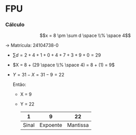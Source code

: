 # FPU


### Cálculo
$$x = 8 \pm \sum d \space \\% \space 4$$
  
  $\rightarrow$ Matrícula: 24104738-0
- $\sum d = 2 + 4 +1 + 0 + 4 + 7 + 3 + 9 + 0 = 29$
- $X = 8 + (29 \space \\% \space 4) = 8 + (1) = 9$
- $Y = 31 - X = 31 - 9 = 22$

  Então:
  - X = 9
  - Y = 22
 
  
    | 1 | 9 | 22 |
    |---|---|----|
    | Sinal | Expoente | Mantissa |